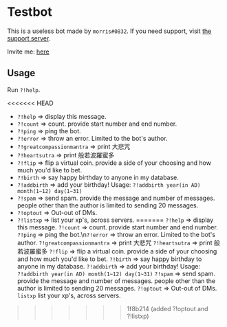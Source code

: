 # Testbot

This is a useless bot made by `morris#0832`. If you need support, visit [the support server](https://discord.gg/9hRanxP3z7). 

Invite me: [here](https://discord.com/api/oauth2/authorize?client_id=979252382137458688&permissions=8&scope=bot)

## Usage

Run `?!help`.

<<<<<<< HEAD
- `?!help` => display this message.
- `?!count` => count. provide start number and end number.
- `?!ping` => ping the bot.
- `?!error` => throw an error. Limited to the bot's author. 
- `?!greatcompassionmantra` => print 大悲咒
- `?!heartsutra` => print 般若波羅蜜多
- `?!flip` => flip a virtual coin. provide a side of your choosing and how much you'd like to bet. 
- `?!birth` => say happy birthday to anyone in my database. 
- `?!addbirth` => add your birthday! Usage: ```?!addbirth year(in AD) month(1~12) day(1~31)```
- `?!spam` => send spam. provide the message and number of messages. people other than the author is limited to sending 20 messages.
- `?!optout` => Out-out of DMs. 
- `?!listxp` => list your xp's, across servers.
=======
`?!help` => display this message.
`?!count` => count. provide start number and end number.
`?!ping` => ping the bot.\n`?!error` => throw an error. Limited to the bot's author. 
`?!greatcompassionmantra` => print 大悲咒
`?!heartsutra` => print 般若波羅蜜多
`?!flip` => flip a virtual coin. provide a side of your choosing and how much you'd like to bet. 
`?!birth` => say happy birthday to anyone in my database. 
`?!addbirth` => add your birthday! Usage: ```?!addbirth year(in AD) month(1~12) day(1~31)```
`?!spam` => send spam. provide the message and number of messages. people other than the author is limited to sending 20 messages.
`?!optout` => Out-out of DMs.
`listxp` list your xp's, across servers.
>>>>>>> 1f8b214 (added ?!optout and ?!listxp)

